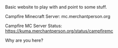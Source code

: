 Basic website to play with and point to some stuff. 

Campfire Minecraft Server: mc.merchantperson.org

Campfire MC Server Status: https://kuma.merchantperson.org/status/campfiremc

Why are you here?
